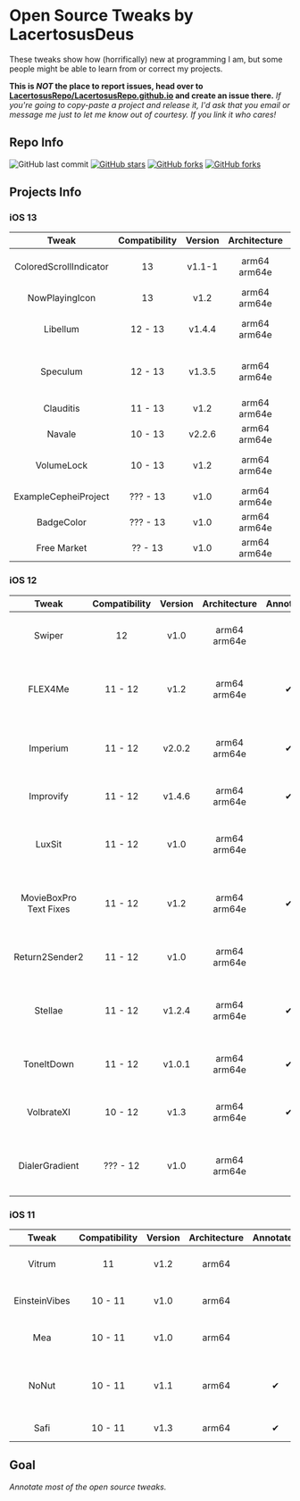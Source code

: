 # Open Source Tweaks by LacertosusDeus

These tweaks show how (horrifically) new at programming I am, but some people might be able to learn from or correct my projects.

**This is *NOT* the place to report issues, head over to [LacertosusRepo/LacertosusRepo.github.io](https://github.com/LacertosusRepo/LacertosusRepo.github.io) and create an issue there.** *If you're going to copy-paste a project and release it, I'd ask that you email or message me just to let me know out of courtesy. If you link it who cares!*


## Repo Info

![GitHub last commit](https://img.shields.io/github/last-commit/LacertosusRepo/Open-Source-Tweaks.svg?style=for-the-badge)
[![GitHub stars](https://img.shields.io/github/stars/LacertosusRepo/Open-Source-Tweaks.svg?style=for-the-badge)](https://github.com/LacertosusRepo/Open-Source-Tweaks/stargazers)
[![GitHub forks](https://img.shields.io/github/forks/LacertosusRepo/Open-Source-Tweaks.svg?style=for-the-badge)](https://github.com/LacertosusRepo/Open-Source-Tweaks/network)
[![GitHub forks](https://img.shields.io/github/license/LacertosusRepo/Open-Source-Tweaks.svg?style=for-the-badge)](https://github.com/LacertosusRepo/Open-Source-Tweaks/license)


## Projects Info
### iOS 13
| Tweak |  Compatibility | Version | Architecture | Annotated | Description | Repo |
| :-----: | :-----------------: | :-------: | :------------: | :---------: | :-----------: | :----: |
| ColoredScrollIndicator | 13 | v1.1-1 | arm64 arm64e | | Color the scroll indicator with a gradient | PF_colorWithHex |
| NowPlayingIcon | 13 | v1.2 | arm64 arm64e | | Replace now playing app icon with album art | PF_colorWithHex |
| Libellum | 12 - 13 | v1.4.4 | arm64 arm64e | ✔ | Notepad on lockscreen/notifications view | My Repo |
| Speculum | 12 - 13 | v1.3.5 | arm64 arm64e | | Customizable lockscreen time, date, and weather information | PF_colorWithHex |
| Clauditis | 11 - 13 | v1.2 | arm64 arm64e | ✔ | Double tap homescreen to lock device | My Repo |
| Navale | 10 - 13 | v2.2.6 | arm64 arm64e | | Gradient dock background | Packix |
| VolumeLock | 10 - 13 | v1.2 | arm64 arm64e | | Lock volume changing by pressing both volume buttons down | Packix |
| ExampleCepheiProject | ??? - 13 | v1.0 | arm64 arm64e | ✔ | Example project that uses Cephei | N/A |
| BadgeColor | ??? - 13 | v1.0 | arm64 arm64e | | Small tweak to color notification badges | N/A |
| Free Market | ?? - 13 | v1.0 | arm64 arm64e | | Change "Get" to "Free" in the Appstore | PF_colorWithHex |

### iOS 12
| Tweak |  Compatibility | Version | Architecture | Annotated | Description | Repo |
| :-----: | :-----------------: | :-------: | :------------: | :---------: | :-----------: | :----: |
| Swiper | 12 | v1.0 | arm64 arm64e | | Music control swipes on the dock | N/A |
| FLEX4Me | 11 - 12 | v1.2 | arm64 arm64e | ✔ | Force touch status bar to show/hide flex | My Repo |
| Imperium | 11 - 12 | v2.0.2 | arm64 arm64e | ✔ | Music gestures in the now playing widget | PF_colorWithHex |
| Improvify | 11 - 12 | v1.4.6 | arm64 arm64e | ✔ | Improved Spotify features | Packix |
| LuxSit | 11 - 12 | v1.0 | arm64 arm64e | | URL shortcuts in the spotlight search | PF_colorWithHex |
| MovieBoxPro Text Fixes | 11 - 12 | v1.2 | arm64 arm64e | ✔ | Fix broken English translations in MovieBox | My Repo |
| Return2Sender2 | 11 - 12 | v1.0 | arm64 arm64e | | Return button to send (buggy) | My Repo |
| Stellae | 11 - 12 | v1.2.4 | arm64 arm64e | ✔ | Get random daily wallpaper from a subreddit | PF_colorWithHex |
| ToneItDown | 11 - 12 | v1.0.1 | arm64 arm64e | ✔ | Mute tones when previewing them | PF_colorWithHex |
| VolbrateXI | 10 - 12 | v1.3 | arm64 arm64e | ✔ | Vibrate volume button interactions | N/A |
| DialerGradient | ??? - 12 | v1.0 | arm64 arm64e | | Add gradient to dialer screen in Phone app | N/A |

### iOS 11
| Tweak |  Compatibility | Version | Architecture | Annotated | Description | Repo |
| :-----: | :-----------------: | :-------: | :------------: | :---------: | :-----------: | :----: |
| Vitrum | 11 | v1.2 | arm64 | | Control center customization | PF_colorWithHex |
| EinsteinVibes | 10 - 11 | v1.0 | arm64 | | Vibrate calculator buttons | PF_colorWithHex |
| Mea | 10 - 11 | v1.0 | arm64 | | Hide security codes on the lockscreen | N/A
| NoNut | 10 - 11 | v1.1 | arm64 | ✔ | Popup notification when opening incognito tab | My Repo |
| Safi | 10 - 11 | v1.3 | arm64 | ✔ | Simple folder customization | Packix |

## Goal

*Annotate most of the open source tweaks.*
